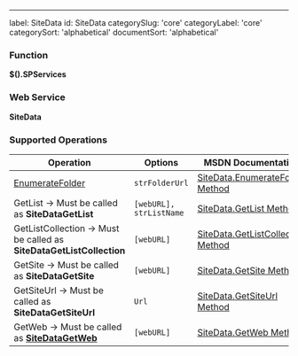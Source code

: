 ---
label: SiteData
id: SiteData
categorySlug: 'core'
categoryLabel: 'core'
categorySort: 'alphabetical'
documentSort: 'alphabetical'

### Function

**$().SPServices**

### Web Service

**SiteData**

### Supported Operations

| Operation | Options | MSDN Documentation | Introduced |
| --------- | ------- | ------------------ | ---------- |
| [EnumerateFolder](/docs/api/SiteData.EnumerateFolder) | `strFolderUrl` | [SiteData.EnumerateFolder Method](http://msdn.microsoft.com/en-us/library/ms774758(v=office.12).aspx) | [0.5.7](http://spservices.codeplex.com/releases/view/47136) |
| GetList -> Must be called as **SiteDataGetList** | `[webURL], strListName` | [SiteData.GetList Method](http://msdn.microsoft.com/en-us/library/ms774793(v=office.12).aspx) | [0.6.0](http://spservices.codeplex.com/releases/view/55660) |
| GetListCollection -> Must be called as **SiteDataGetListCollection** | `[webURL]` | [SiteData.GetListCollection Method](http://msdn.microsoft.com/en-us/library/ms774864(v=office.12).aspx) | [0.6.0](http://spservices.codeplex.com/releases/view/55660) |
| GetSite -> Must be called as **SiteDataGetSite** | `[webURL]` | [SiteData.GetSite Method](http://msdn.microsoft.com/en-us/library/ms773417(v=office.12).aspx) | [0.7.1](http://spservices.codeplex.com/releases/view/77486 "0.7.1") |
| GetSiteUrl -> Must be called as **SiteDataGetSiteUrl** | `Url` | [SiteData.GetSiteUrl Method](http://msdn.microsoft.com/en-us/library/ms774895(v=office.12).aspx) | [0.7.1](http://spservices.codeplex.com/releases/view/77486 "0.7.1") |
| GetWeb -> Must be called as **[SiteDataGetWeb](/docs/api/SiteData.SiteDataGetWeb)** | `[webURL]` | [SiteData.GetWeb Method](http://msdn.microsoft.com/en-us/library/ms772798(v=office.12).aspx) | [0.7.1](http://spservices.codeplex.com/releases/view/77486 "0.7.1") |